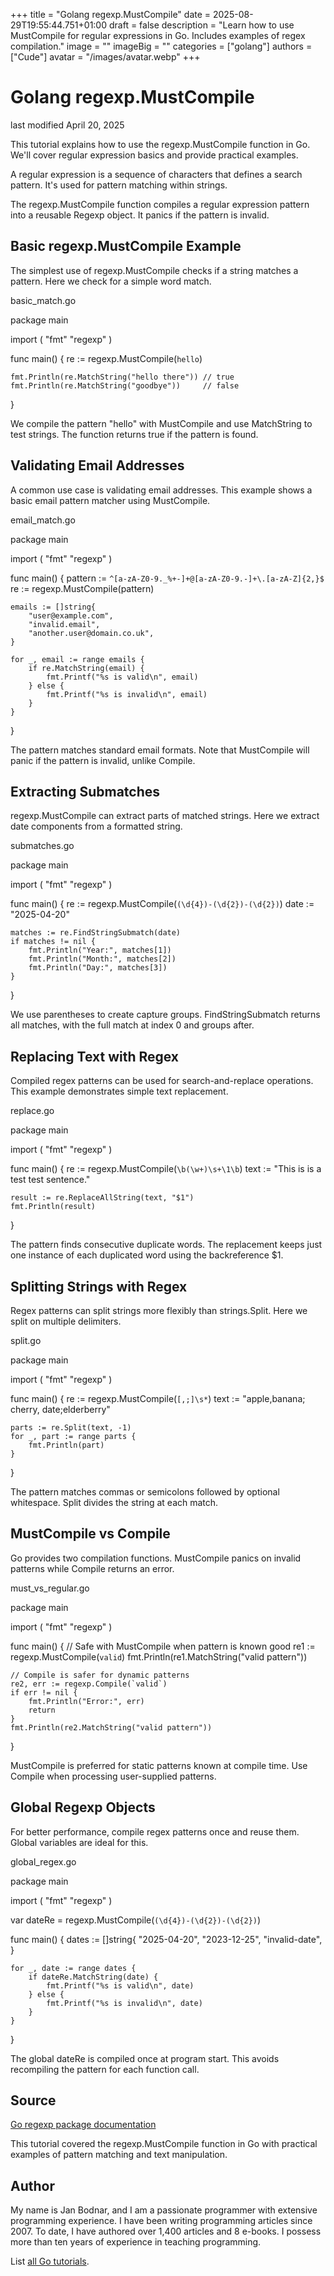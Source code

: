 +++
title = "Golang regexp.MustCompile"
date = 2025-08-29T19:55:44.751+01:00
draft = false
description = "Learn how to use MustCompile for regular expressions in Go. Includes examples of regex compilation."
image = ""
imageBig = ""
categories = ["golang"]
authors = ["Cude"]
avatar = "/images/avatar.webp"
+++

# Golang regexp.MustCompile

last modified April 20, 2025

This tutorial explains how to use the regexp.MustCompile function in Go.
We'll cover regular expression basics and provide practical examples.

A regular expression is a sequence of characters that defines a
search pattern. It's used for pattern matching within strings.

The regexp.MustCompile function compiles a regular expression pattern
into a reusable Regexp object. It panics if the pattern is invalid.

## Basic regexp.MustCompile Example

The simplest use of regexp.MustCompile checks if a string matches a
pattern. Here we check for a simple word match.

basic_match.go
  

package main

import (
    "fmt"
    "regexp"
)

func main() {
    re := regexp.MustCompile(`hello`)
    
    fmt.Println(re.MatchString("hello there")) // true
    fmt.Println(re.MatchString("goodbye"))     // false
}

We compile the pattern "hello" with MustCompile and use
MatchString to test strings. The function returns true if the
pattern is found.

## Validating Email Addresses

A common use case is validating email addresses. This example shows a basic
email pattern matcher using MustCompile.

email_match.go
  

package main

import (
    "fmt"
    "regexp"
)

func main() {
    pattern := `^[a-zA-Z0-9._%+-]+@[a-zA-Z0-9.-]+\.[a-zA-Z]{2,}$`
    re := regexp.MustCompile(pattern)

    emails := []string{
        "user@example.com",
        "invalid.email",
        "another.user@domain.co.uk",
    }

    for _, email := range emails {
        if re.MatchString(email) {
            fmt.Printf("%s is valid\n", email)
        } else {
            fmt.Printf("%s is invalid\n", email)
        }
    }
}

The pattern matches standard email formats. Note that MustCompile
will panic if the pattern is invalid, unlike Compile.

## Extracting Submatches

regexp.MustCompile can extract parts of matched strings. Here we
extract date components from a formatted string.

submatches.go
  

package main

import (
    "fmt"
    "regexp"
)

func main() {
    re := regexp.MustCompile(`(\d{4})-(\d{2})-(\d{2})`)
    date := "2025-04-20"

    matches := re.FindStringSubmatch(date)
    if matches != nil {
        fmt.Println("Year:", matches[1])
        fmt.Println("Month:", matches[2])
        fmt.Println("Day:", matches[3])
    }
}

We use parentheses to create capture groups. FindStringSubmatch
returns all matches, with the full match at index 0 and groups after.

## Replacing Text with Regex

Compiled regex patterns can be used for search-and-replace operations. This
example demonstrates simple text replacement.

replace.go
  

package main

import (
    "fmt"
    "regexp"
)

func main() {
    re := regexp.MustCompile(`\b(\w+)\s+\1\b`)
    text := "This is is a test test sentence."

    result := re.ReplaceAllString(text, "$1")
    fmt.Println(result)
}

The pattern finds consecutive duplicate words. The replacement keeps just one
instance of each duplicated word using the backreference $1.

## Splitting Strings with Regex

Regex patterns can split strings more flexibly than strings.Split.
Here we split on multiple delimiters.

split.go
  

package main

import (
    "fmt"
    "regexp"
)

func main() {
    re := regexp.MustCompile(`[,;]\s*`)
    text := "apple,banana; cherry,  date;elderberry"

    parts := re.Split(text, -1)
    for _, part := range parts {
        fmt.Println(part)
    }
}

The pattern matches commas or semicolons followed by optional whitespace.
Split divides the string at each match.

## MustCompile vs Compile

Go provides two compilation functions. MustCompile panics on
invalid patterns while Compile returns an error.

must_vs_regular.go
  

package main

import (
    "fmt"
    "regexp"
)

func main() {
    // Safe with MustCompile when pattern is known good
    re1 := regexp.MustCompile(`valid`)
    fmt.Println(re1.MatchString("valid pattern"))

    // Compile is safer for dynamic patterns
    re2, err := regexp.Compile(`valid`)
    if err != nil {
        fmt.Println("Error:", err)
        return
    }
    fmt.Println(re2.MatchString("valid pattern"))
}

MustCompile is preferred for static patterns known at compile time.
Use Compile when processing user-supplied patterns.

## Global Regexp Objects

For better performance, compile regex patterns once and reuse them. Global
variables are ideal for this.

global_regex.go
  

package main

import (
    "fmt"
    "regexp"
)

var dateRe = regexp.MustCompile(`(\d{4})-(\d{2})-(\d{2})`)

func main() {
    dates := []string{
        "2025-04-20",
        "2023-12-25",
        "invalid-date",
    }

    for _, date := range dates {
        if dateRe.MatchString(date) {
            fmt.Printf("%s is valid\n", date)
        } else {
            fmt.Printf("%s is invalid\n", date)
        }
    }
}

The global dateRe is compiled once at program start. This avoids
recompiling the pattern for each function call.

## Source

[Go regexp package documentation](https://pkg.go.dev/regexp)

This tutorial covered the regexp.MustCompile function in Go with
practical examples of pattern matching and text manipulation.

## Author

My name is Jan Bodnar, and I am a passionate programmer with extensive
programming experience. I have been writing programming articles since 2007.
To date, I have authored over 1,400 articles and 8 e-books. I possess more
than ten years of experience in teaching programming.

List [all Go tutorials](/golang/).